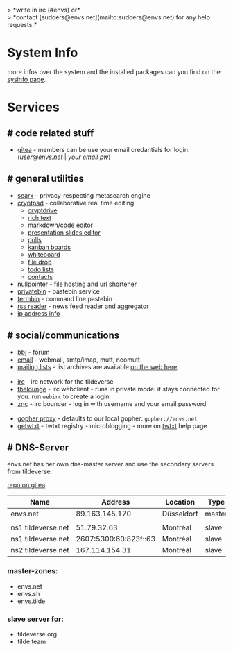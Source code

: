 <br />
> *write in irc (#envs) or*<br />
> *contact [sudoers@envs.net](mailto:sudoers@envs.net) for any help requests.*

# System Info
more infos over the system and the installed packages can you find on the [sysinfo page](https://envs.net/sysinfo/).

# Services

## &#35; code related stuff
- [gitea](https://git.envs.net/) - members can be use your email credantials for login. (*user@envs.net* | *your email pw*)

## &#35; general utilities
- [searx](https://searx.envs.net/) - privacy-respecting metasearch engine
- [cryptpad](https://pad.envs.net/) - collaborative real time editing
    - [cryptdrive](https://pad.envs.net/drive/)
    - [rich text](https://pad.envs.net/pad/)
    - [markdown/code editor](https://pad.envs.net/code/)
    - [presentation slides editor](https://pad.envs.net/slide/)
    - [polls](https://pad.envs.net/poll/)
    - [kanban boards](https://pad.envs.net/kanban/)
    - [whiteboard](https://pad.envs.net/whiteboard/)
    - [file drop](https://pad.envs.net/file/)
    - [todo lists](https://pad.envs.net/todo/)
    - [contacts](https://pad.envs.net/contacts/)
- [nullpointer](https://envs.sh) - file hosting and url shortener
- [privatebin](https://pb.envs.net/) - pastebin service
- [termbin](https://tb.envs.net/) - command line pastebin
- [rss reader](https://rss.envs.net/) - news feed reader and aggregator
- [ip address info](https://ip.envs.net/)

## &#35; social/communications
- [bbj](https://bbj.envs.net/) - forum
- [email](https://mail.envs.net/) - webmail, smtp/imap, mutt, neomutt
- [mailing lists](https://lists.envs.net/) - list archives are available [on the web here](https://lists.envs.net/hyperkitty/).
<br /><br />
- [irc](https://envs.net/chat/) - irc network for the tildeverse
- [thelounge](https://webirc.envs.net/) - irc webclient - runs in private mode: it stays connected for you. run `webirc` to create a login.
- [znc](https://znc.envs.net/) - irc bouncer - log in with username and your email password
<br /><br />
- [gopher proxy](https://gopher.envs.net/) - defaults to our local gopher: `gopher://envs.net`
- [getwtxt](https://twtxt.envs.net/) - twtxt registry - microblogging - more on [twtxt](https://help.envs.net/blog/#with-twtxt) help page

## &#35; DNS-Server
envs.net has her own dns-master server and use the secondary servers from tildeverse.

[repo on gitea](https://git.envs.net/envs/DNS/)

| Name | Address | Location | Type |
| --- | --- | --- | --- |
| envs.net           | 89.163.145.170           | Düsseldorf    | master |
| | | | |
| ns1.tildeverse.net | 51.79.32.63              | Montréal      | slave |
| ns1.tildeverse.net | 2607:5300:60:823f::63    | Montréal      | slave |
| ns2.tildeverse.net | 167.114.154.31           | Montréal      | slave |

### master-zones:
- envs.net
- envs.sh
- envs.tilde

### slave server for:
- tildeverse.org
- tilde.team
